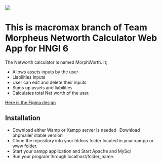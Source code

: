 
<img src="https://res.cloudinary.com/ifeaminu/image/upload/v1569677626/Groupmorphwort_logo_qphpla.png">

# This is macromax branch of Team Morpheus Networth Calculator Web App for HNGI 6

The Networth calculator is named MorphWorth.  It;
- Allows assets inputs by the user 
- Liabilities inputs
- User can edit and delete their inputs
- Sums up assets and liabilities
- Calculates total Net worth of the user.

[Here is the Figma design](https://www.figma.com/file/EdJXAVkanZfhrmdkODnX0o/MorphWorth?node-id=19%3A0)  


## Installation

- Download either Wamp or Xampp server is needed
-Download phpmailer stable version
- Clone the repository into your htdocs folder located in your xampp or www folder.
- Start your xampp application and Start Apache and MySql 
- Run your program through localhost/folder_name.
